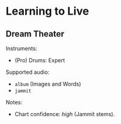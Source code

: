 # Learning to Live

## Dream Theater

Instruments:

  * (Pro) Drums: Expert

Supported audio:

  * `album` (Images and Words)
  * `jammit`

Notes:

  * Chart confidence: *high* (Jammit stems).
